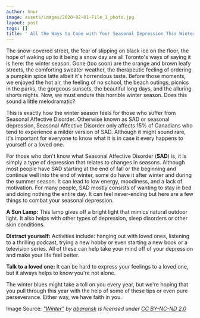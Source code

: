 ```yaml
---
author: hnur
image: assets/images/2020-02-01-File_1_photo.jpg
layout: post
tags: []
title: ' All the Ways to Cope with Your Seasonal Depression This Winter'
---
```


The snow-covered street, the fear of slipping on black ice on the floor,
the hope of waking up to it being a snow day are all Toronto's ways of
saying it is here: the winter season. Gone (too soon) are the orange and
brown leafy streets, the comforting sweater weather, the therapeutic
feeling of ordering a pumpkin spice latte albeit it\'s horrendous taste.
Before those moments, we enjoyed the hot air, the feeling of no school,
the beach outings, picnics in the parks, the gorgeous sunsets, the
beautiful long days, and the alluring shorts nights. Now, we must endure
this horrible winter season. Does this sound a little melodramatic?

This is exactly how the winter season feels for those who suffer from
Seasonal Affective Disorder. Otherwise known as SAD or seasonal
depression, Seasonal Affective Disorder only affects 15% of Canadians
who tend to experience a milder version of SAD. Although it might sound
rare, it\'s important for everyone to know what it is in case it every
happens to yourself or a loved one.

For those who don't know what Seasonal Affective Disorder (**SAD**) is,
it is simply a type of depression that relates to changes in seasons.
Although most people have SAD starting at the end of fall or the
beginning and continue well into the end of winter, some do have it
after winter and during the summer season. It can lead to low energy,
moodiness, and a lack of motivation. For many people, SAD mostly
consists of wanting to stay in bed and doing nothing the entire day. It
can feel never-ending but here are a few things to combat your seasonal
depression.

**A Sun Lamp:** This lamp gives off a bright light that mimics natural
outdoor light. It also helps with other types of depression, sleep
disorders or other skin conditions.

**Distract yourself:** Activities include: hanging out with loved ones,
listening to a thrilling podcast, trying a new hobby or even starting a
new book or a television series. All of these can help take your mind
off of your depression and make your life feel better.

**Talk to a loved one:** It can be hard to express your feelings to a
loved one, but it always helps to know you're not alone.

The winter blues might take a toll on you every year, but we're hoping
that you pull through this year with the help of some of these tips or
even pure perseverance. Either way, we have faith in you.

Image Source:
*[\"Winter\"](https://www.flickr.com/photos/23969527@N05/3167454902) by
[abaransk](https://www.flickr.com/photos/23969527@N05) is licensed under
[CC BY-NC-ND 2.0
](https://creativecommons.org/licenses/by-nc-nd/2.0/?ref=ccsearch&atype=rich)*
